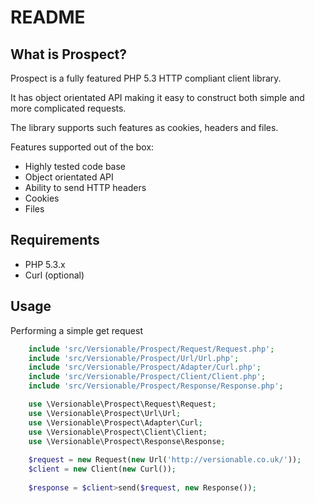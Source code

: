 README
======

What is Prospect?
-----------------

Prospect is a fully featured PHP 5.3 HTTP compliant client library.

It has object orientated API making it easy to construct both simple and more complicated requests. 

The library supports such features as cookies, headers and files.

Features supported out of the box:
* Highly tested code base
* Object orientated API
* Ability to send HTTP headers
* Cookies
* Files

Requirements
------------

* PHP 5.3.x
* Curl (optional)

Usage
-----

Performing a simple get request
```php
    include 'src/Versionable/Prospect/Request/Request.php';
    include 'src/Versionable/Prospect/Url/Url.php';
    include 'src/Versionable/Prospect/Adapter/Curl.php';
    include 'src/Versionable/Prospect/Client/Client.php';
    include 'src/Versionable/Prospect/Response/Response.php';

    use \Versionable\Prospect\Request\Request;
    use \Versionable\Prospect\Url\Url;
    use \Versionable\Prospect\Adapter\Curl;
    use \Versionable\Prospect\Client\Client;
    use \Versionable\Prospect\Response\Response;
  
    $request = new Request(new Url('http://versionable.co.uk/'));
    $client = new Client(new Curl());
  
    $response = $client>send($request, new Response());
```